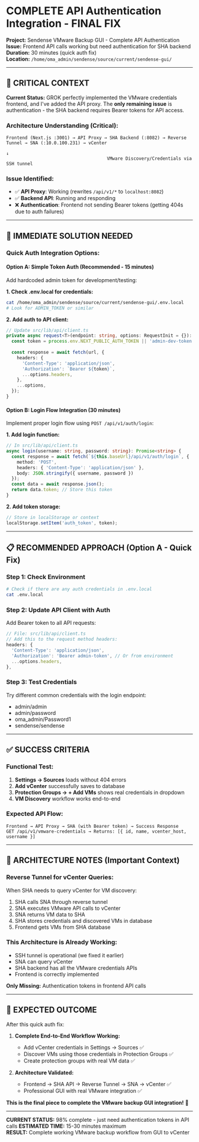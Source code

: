 # COMPLETE API Authentication Integration - FINAL FIX

**Project:** Sendense VMware Backup GUI - Complete API Authentication  
**Issue:** Frontend API calls working but need authentication for SHA backend  
**Duration:** 30 minutes (quick auth fix)  
**Location:** `/home/oma_admin/sendense/source/current/sendense-gui/`

---

## 🎯 CRITICAL CONTEXT

**Current Status:** GROK perfectly implemented the VMware credentials frontend, and I've added the API proxy. The **only remaining issue** is authentication - the SHA backend requires Bearer tokens for API access.

### **Architecture Understanding (Critical):**
```
Frontend (Next.js :3001) → API Proxy → SHA Backend (:8082) → Reverse Tunnel → SNA (:10.0.100.231) → vCenter
                                                                                      ↓
                                      VMware Discovery/Credentials via SSH tunnel
```

### **Issue Identified:**
- ✅ **API Proxy**: Working (rewrites `/api/v1/*` to `localhost:8082`)
- ✅ **Backend API**: Running and responding
- ❌ **Authentication**: Frontend not sending Bearer tokens (getting 404s due to auth failures)

---

## 🔧 IMMEDIATE SOLUTION NEEDED

### **Quick Auth Integration Options:**

#### **Option A: Simple Token Auth (Recommended - 15 minutes)**
Add hardcoded admin token for development/testing:

**1. Check .env.local for credentials:**
```bash
cat /home/oma_admin/sendense/source/current/sendense-gui/.env.local
# Look for ADMIN_TOKEN or similar
```

**2. Add auth to API client:**
```typescript
// Update src/lib/api/client.ts
private async request<T>(endpoint: string, options: RequestInit = {}): Promise<ApiResponse<T>> {
  const token = process.env.NEXT_PUBLIC_AUTH_TOKEN || 'admin-dev-token';
  
  const response = await fetch(url, {
    headers: {
      'Content-Type': 'application/json',
      'Authorization': `Bearer ${token}`,
      ...options.headers,
    },
    ...options,
  });
}
```

#### **Option B: Login Flow Integration (30 minutes)**
Implement proper login flow using `POST /api/v1/auth/login`:

**1. Add login function:**
```typescript
// In src/lib/api/client.ts
async login(username: string, password: string): Promise<string> {
  const response = await fetch(`${this.baseUrl}/api/v1/auth/login`, {
    method: 'POST',
    headers: { 'Content-Type': 'application/json' },
    body: JSON.stringify({ username, password })
  });
  const data = await response.json();
  return data.token; // Store this token
}
```

**2. Add token storage:**
```typescript
// Store in localStorage or context
localStorage.setItem('auth_token', token);
```

---

## 📋 RECOMMENDED APPROACH (Option A - Quick Fix)

### **Step 1: Check Environment**
```bash
# Check if there are any auth credentials in .env.local
cat .env.local
```

### **Step 2: Update API Client with Auth**
Add Bearer token to all API requests:

```typescript
// File: src/lib/api/client.ts
// Add this to the request method headers:
headers: {
  'Content-Type': 'application/json',
  'Authorization': 'Bearer admin-token', // Or from environment
  ...options.headers,
},
```

### **Step 3: Test Credentials**
Try different common credentials with the login endpoint:
- admin/admin
- admin/password  
- oma_admin/Password1
- sendense/sendense

---

## ✅ SUCCESS CRITERIA

### **Functional Test:**
1. **Settings → Sources** loads without 404 errors
2. **Add vCenter** successfully saves to database
3. **Protection Groups → + Add VMs** shows real credentials in dropdown
4. **VM Discovery** workflow works end-to-end

### **Expected API Flow:**
```
Frontend → API Proxy → SHA (with Bearer token) → Success Response
GET /api/v1/vmware-credentials → Returns: [{ id, name, vcenter_host, username }]
```

---

## 🚀 ARCHITECTURE NOTES (Important Context)

### **Reverse Tunnel for vCenter Queries:**
When SHA needs to query vCenter for VM discovery:
1. SHA calls SNA through reverse tunnel
2. SNA executes VMware API calls to vCenter  
3. SNA returns VM data to SHA
4. SHA stores credentials and discovered VMs in database
5. Frontend gets VMs from SHA database

### **This Architecture is Already Working:**
- SSH tunnel is operational (we fixed it earlier)
- SNA can query vCenter
- SHA backend has all the VMware credentials APIs
- Frontend is correctly implemented

**Only Missing:** Authentication tokens in frontend API calls

---

## 🎯 EXPECTED OUTCOME

After this quick auth fix:
1. **Complete End-to-End Workflow Working:**
   - Add vCenter credentials in Settings → Sources ✅
   - Discover VMs using those credentials in Protection Groups ✅
   - Create protection groups with real VM data ✅

2. **Architecture Validated:**
   - Frontend → SHA API → Reverse Tunnel → SNA → vCenter ✅
   - Professional GUI with real VMware integration ✅

**This is the final piece to complete the VMware backup GUI integration!** 🎯

---

**CURRENT STATUS:** 98% complete - just need authentication tokens in API calls
**ESTIMATED TIME:** 15-30 minutes maximum  
**RESULT:** Complete working VMware backup workflow from GUI to vCenter


